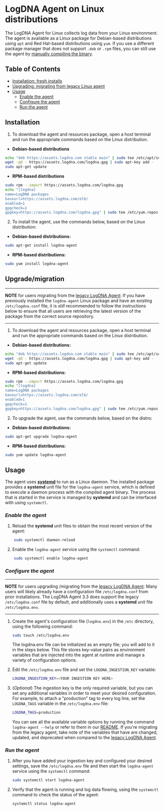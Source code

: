 # LogDNA Agent on Linux distributions

The LogDNA Agent for Linux collects log data from your Linux environment. The agent is available as a Linux package for Debian-based distributions using `apt` and Red Hat-based distributions using `yum`. If you use a different package manager that does not support `.deb` or `.rpm` files, you can still use the agent by [manually compiling the binary](README.md#building-agent-binary-on-linux).

## Table of Contents
  * [Installation: fresh installs](#Installation)
  * [Upgrading: migrating from legacy Linux agent](#upgrademigration)
  * [Usage](#usage)
    * [Enable the agent](#enable-the-agent)
    * [Configure the agent](#configure-the-agent)
    * [Run the agent](#run-the-agent)

## Installation

1. To download the agent and resources package, open a host terminal and run the appropriate commands based on the Linux distribution.

* **Debian-based distributions**
```bash
echo "deb https://assets.logdna.com stable main" | sudo tee /etc/apt/sources.list.d/logdna.list
wget -qO - https://assets.logdna.com/logdna.gpg | sudo apt-key add -
sudo apt-get update
```
* **RPM-based distributions**
```bash
sudo rpm --import https://assets.logdna.com/logdna.gpg
echo "[logdna]
name=LogDNA packages
baseurl=https://assets.logdna.com/el6/
enabled=1
gpgcheck=1
gpgkey=https://assets.logdna.com/logdna.gpg" | sudo tee /etc/yum.repos.d/logdna.repo
```

2. To install the agent, use the commands below, based on the Linux distribution:

* **Debian-based distributions:**
```bash
sudo apt-get install logdna-agent
```
* **RPM-based distributions:**
```bash
sudo yum install logdna-agent
```

## Upgrade/migration

---
**NOTE**
for users migrating from the [legacy LogDNA Agent](https://github.com/logdna/logdna-agent): If you have previously installed the `logdna-agent` Linux package and have an existing `/etc/logdna.conf` file, it is _still_ recommended to follow the instructions below to ensure that all users are retrieving the latest version of the package from the correct source repository.

---

1.  To download the agent and resources package, open a host terminal and run the appropriate commands based on the Linux distribution.

* **Debian-based distributions:**
```bash
echo "deb https://assets.logdna.com stable main" | sudo tee /etc/apt/sources.list.d/logdna.list
wget -qO - https://assets.logdna.com/logdna.gpg | sudo apt-key add -
sudo apt-get update
```

* **RPM-based distributions:**
```bash
sudo rpm --import https://assets.logdna.com/logdna.gpg
echo "[logdna]
name=LogDNA packages
baseurl=https://assets.logdna.com/el6/
enabled=1
gpgcheck=1
gpgkey=https://assets.logdna.com/logdna.gpg" | sudo tee /etc/yum.repos.d/logdna.repo
```

2. To upgrade the agent, use the commands below, based on the distro:

* **Debian-based distributions:**
```bash
sudo apt-get upgrade logdna-agent
```
* **RPM-based distributions:**
```bash
sudo yum update logdna-agent
```

## Usage
The agent uses [**systemd**](https://systemd.io/) to run as a Linux daemon. The installed package provides a **systemd** unit file for the `logdna-agent` service, which is defined to execute a daemon process with the compiled agent binary. The process that is started in the service is managed by **systemd** and can be interfaced with using `systemctl`.

### _Enable the agent_

1.  Reload the **systemd** unit files to obtain the most recent version of the agent:
```bash
    sudo systemctl daemon-reload
```

2.  Enable the `logdna-agent` service using the `systemctl` command:
```bash
    sudo systemctl enable logdna-agent
```


### _Configure the agent_

---
**NOTE** for users upgrading /migrating from the [legacy LogDNA
Agent](https://github.com/logdna/logdna-agent)\: Many users will likely already have a configuration file `/etc/logdna.conf` from prior installations. The LogDNA Agent 3.3 does support the legacy `/etc/logdna.conf` file by default, and additionally uses a **systemd** unit file `/etc/logdna.env`.

---

1.  Create the agent's configuration file (`logdna.env`) in the `/etc` directory, using the following command:

    ```bash
    sudo touch /etc/logdna.env
    ```
    The logdna.env file can be initialized as an empty file; you will add to it in the steps below. This file stores key-value pairs as environment variables that are injected into the agent at runtime and manage a variety of configuration options.

2.  Edit the `/etc/logdna.env` file and set the `LOGDNA_INGESTION_KEY` variable:
    ```bash
    LOGDNA_INGESTION_KEY=<YOUR INGESTION KEY HERE>
    ```

3. (_Optional_) The ingestion key is the only required variable, but you can set
    any additional variables in order to meet your desired
    configuration. For example, to attach a "production" tag to
    every log line, set the `LOGDNA_TAGS` variable in the
    `/etc/logdna.env` file:

    ```bash
    LOGDNA_TAGS=production
    ```
   You can see all the available variable options by running the command `logdna-agent --help` or refer to them in our [README](https://github.com/logdna/logdna-agent-v2/blob/eb06d4f3f7c1033b494f1f0439957f96533f9225/docs/README.md#options). If you're migrating from the legacy agent, take note of the variables that have are changed, updated, and deprecated when compared to the [legacy LogDNA
Agent](https://github.com/logdna/logdna-agent).


### _Run the agent_

1.  After you have added your ingestion key and configured your desired
    settings, save the `/etc/logdna.env` file and then start the
    `logdna-agent` service using the `systemctl` command:

    ```bash
    sudo systemctl start logdna-agent
    ```

2.  Verify that the agent is running and log data flowing, using the
    `systemctl` command to check the status of the agent:
    ```bash
    systemctl status logdna-agent
    ```
